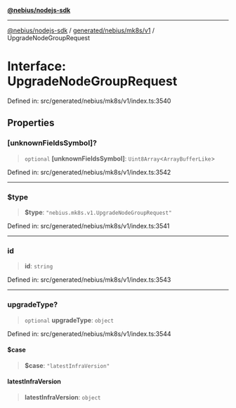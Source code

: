 [**@nebius/nodejs-sdk**](../../../../../README.md)

***

[@nebius/nodejs-sdk](../../../../../README.md) / [generated/nebius/mk8s/v1](../README.md) / UpgradeNodeGroupRequest

# Interface: UpgradeNodeGroupRequest

Defined in: src/generated/nebius/mk8s/v1/index.ts:3540

## Properties

### \[unknownFieldsSymbol\]?

> `optional` **\[unknownFieldsSymbol\]**: `Uint8Array`\<`ArrayBufferLike`\>

Defined in: src/generated/nebius/mk8s/v1/index.ts:3542

***

### $type

> **$type**: `"nebius.mk8s.v1.UpgradeNodeGroupRequest"`

Defined in: src/generated/nebius/mk8s/v1/index.ts:3541

***

### id

> **id**: `string`

Defined in: src/generated/nebius/mk8s/v1/index.ts:3543

***

### upgradeType?

> `optional` **upgradeType**: `object`

Defined in: src/generated/nebius/mk8s/v1/index.ts:3544

#### $case

> **$case**: `"latestInfraVersion"`

#### latestInfraVersion

> **latestInfraVersion**: `object`
